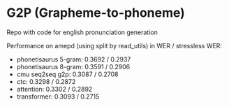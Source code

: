 # G2P (Grapheme-to-phoneme)

Repo with code for english pronunciation generation

Performance on amepd (using split by read_utils) in WER / stressless WER:

* phonetisaurus 5-gram: 0.3692 / 0.2937
* phonetisaurus 8-gram: 0.3591 / 0.2906
* cmu seq2seq g2p: 0.3087 / 0.2708
* ctc:  0.3298 / 0.2872
* attention: 0.3302 / 0.2892
* transformer: 0.3093 / 0.2715
